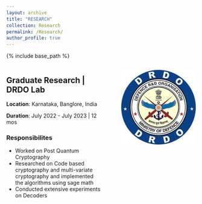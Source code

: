```yaml
---
layout: archive
title: "RESEARCH"
collection: Research
permalink: /Research/
author_profile: true
---
```


{% include base_path %}

<div style="display: flex;">
  <div style="flex: 1;">
    <h2>Graduate Research | DRDO Lab</h2>
    <p><b>Location</b>: Karnataka, Banglore, India</p>
    <p><b>Duration</b>: July 2022 - July 2023 | 12 mos</p>
    <h3>Responsibilites</h3>
    <ul>
        <li>Worked on Post Quantum Cryptography</li>
        <li>Researched on Code based cryptography and multi-variate cryptography and implemented the algorithms using sage math
        </li>
        <li>Conducted extensive experiments on Decoders</li>
    </ul>
  </div>
  <div style="flex: 1;">
    <p align="right">
      <img src="../images/Drdo.jpg" alt="Door-key Problem" width="200" />
    </p>
  </div>
</div>



